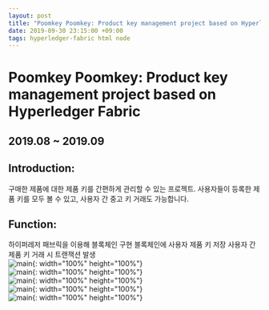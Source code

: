 ```yaml
---
layout: post
title: "Poomkey Poomkey: Product key management project based on Hyperledger Fabric"
date: 2019-09-30 23:15:00 +09:00
tags: hyperledger-fabric html node
---
```


# Poomkey Poomkey: Product key management project based on Hyperledger Fabric

## 2019.08 ~ 2019.09

## Introduction:
구매한 제품에 대한 제품 키를 간편하게 관리할 수 있는 프로젝트.
사용자들이 등록한 제품 키를 모두 볼 수 있고, 사용자 간 중고 키 거래도 가능합니다.

## Function:
하이퍼레저 패브릭을 이용해 블록체인 구현
블록체인에 사용자 제품 키 저장
사용자 간 제품 키 거래 시 트랜잭션 발생
<br />![main](https://user-images.githubusercontent.com/48206157/66793941-86c96d00-ef3a-11e9-914b-7b58829cf3d6.png){: width="100%" height="100%"}
<br />![main](https://user-images.githubusercontent.com/48206157/66797445-be89e200-ef45-11e9-8499-1f19c567b78b.png){: width="100%" height="100%"}
<br />![main](https://user-images.githubusercontent.com/48206157/66797444-bdf14b80-ef45-11e9-94ca-14b464a68128.png){: width="100%" height="100%"}
<br />![main](https://user-images.githubusercontent.com/48206157/66797443-bdf14b80-ef45-11e9-8a7b-4d3651d56e72.png){: width="100%" height="100%"}
<br />![main](https://user-images.githubusercontent.com/48206157/66797441-bd58b500-ef45-11e9-9f9e-c9f3033a1c85.png){: width="100%" height="100%"}
